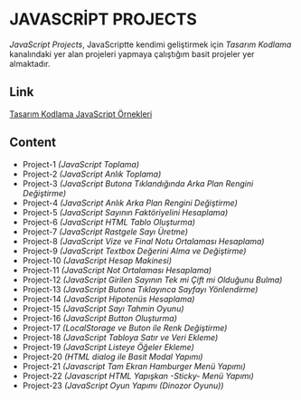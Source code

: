 # JAVASCRİPT PROJECTS

*JavaScript Projects*, JavaScriptte kendimi geliştirmek için *Tasarım Kodlama* kanalındaki yer alan projeleri yapmaya çalıştığım basit projeler yer almaktadır.

## Link

[Tasarım Kodlama JavaScript Örnekleri](https://www.youtube.com/playlist?list=PLHp3SJ11RbQLjQ6MhGnFijxkSeXoOqeDs)

## Content

+ Project-1 *(JavaScript Toplama)*
+ Project-2 *(JavaScript Anlık Toplama)*
+ Project-3 *(JavaScript Butona Tıklandığında Arka Plan Rengini Değiştirme)*
+ Project-4 *(JavaScript Anlık Arka Plan Rengini Değiştirme)*
+ Project-5 *(JavaScript Sayının Faktöriyelini Hesaplama)*
+ Project-6 *(JavaScript HTML Tablo Oluşturma)*
+ Project-7 *(JavaScript Rastgele Sayı Üretme)*
+ Project-8 *(JavaScript Vize ve Final Notu Ortalaması Hesaplama)*
+ Project-9 *(JavaScript Textbox Değerini Alma ve Değiştirme)*
+ Project-10 *(JavaScript Hesap Makinesi)*
+ Project-11 *(JavaScript Not Ortalaması Hesaplama)*
+ Project-12 *(JavaScript Girilen Sayının Tek mi Çift mi Olduğunu Bulma)*
+ Project-13 *(JavaScript Butona Tıklayınca Sayfayı Yönlendirme)*
+ Project-14 *(JavaScript Hipotenüs Hesaplama)*
+ Project-15 *(JavaScript Sayı Tahmin Oyunu)*
+ Project-16 *(JavaScript Button Oluşturma)*
+ Project-17 *(LocalStorage ve Buton ile Renk Değiştirme)*
+ Project-18 *(JavaScript Tabloya Satır ve Veri Ekleme)*
+ Project-19 *(JavaScript Listeye Öğeler Ekleme)*
+ Project-20 *(HTML dialog ile Basit Modal Yapımı)*
+ Project-21 *(Javascript Tam Ekran Hamburger Menü Yapımı)*
+ Project-22 *(Javascript HTML Yapışkan -Sticky- Menü Yapımı)*
+ Project-23 *(JavaScript Oyun Yapımı (Dinozor Oyunu))*